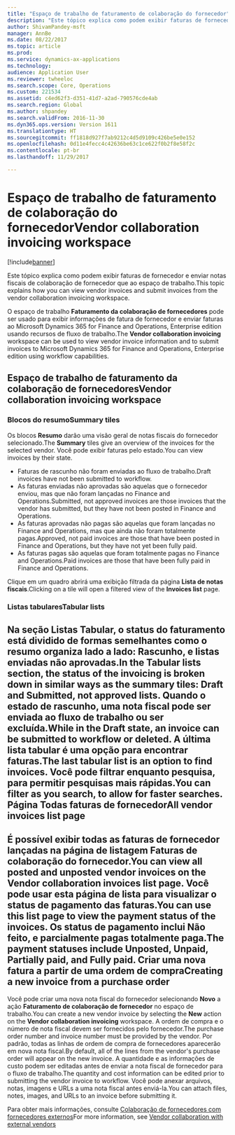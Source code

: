 ```yaml
---
title: "Espaço de trabalho de faturamento de colaboração do fornecedor"
description: "Este tópico explica como podem exibir faturas de fornecedor e enviar notas fiscais de colaboração de fornecedor que ao espaço de trabalho."
author: ShivamPandey-msft
manager: AnnBe
ms.date: 08/22/2017
ms.topic: article
ms.prod: 
ms.service: dynamics-ax-applications
ms.technology: 
audience: Application User
ms.reviewer: twheeloc
ms.search.scope: Core, Operations
ms.custom: 221534
ms.assetid: c4ed62f3-d351-41d7-a2ad-790576cde4ab
ms.search.region: Global
ms.author: shpandey
ms.search.validFrom: 2016-11-30
ms.dyn365.ops.version: Version 1611
ms.translationtype: HT
ms.sourcegitcommit: ff1818d927f7ab9212c4d5d9109c426be5e0e152
ms.openlocfilehash: 0d11e4fecc4c42636be63c1ce622f0b2f8e58f2c
ms.contentlocale: pt-br
ms.lasthandoff: 11/29/2017

---
```


# <a name="vendor-collaboration-invoicing-workspace"></a><span data-ttu-id="484f8-103">Espaço de trabalho de faturamento de colaboração do fornecedor</span><span class="sxs-lookup"><span data-stu-id="484f8-103">Vendor collaboration invoicing workspace</span></span>

[!include[banner](../includes/banner.md)]


<span data-ttu-id="484f8-104">Este tópico explica como podem exibir faturas de fornecedor e enviar notas fiscais de colaboração de fornecedor que ao espaço de trabalho.</span><span class="sxs-lookup"><span data-stu-id="484f8-104">This topic explains how you can view vendor invoices and submit invoices from the vendor collaboration invoicing workspace.</span></span>

<span data-ttu-id="484f8-105">O espaço de trabalho **Faturamento da colaboração de fornecedores** pode ser usado para exibir informações de fatura de fornecedor e enviar faturas ao Microsoft Dynamics 365 for Finance and Operations, Enterprise edition usando recursos de fluxo de trabalho.</span><span class="sxs-lookup"><span data-stu-id="484f8-105">The **Vendor collaboration invoicing** workspace can be used to view vendor invoice information and to submit invoices to Microsoft Dynamics 365 for Finance and Operations, Enterprise edition using workflow capabilities.</span></span>


<a name="vendor-collaboration-invoicing-workspace"></a><span data-ttu-id="484f8-106">Espaço de trabalho de faturamento da colaboração de fornecedores</span><span class="sxs-lookup"><span data-stu-id="484f8-106">Vendor collaboration invoicing workspace</span></span>
----------------------------------------

### <a name="summary-tiles"></a><span data-ttu-id="484f8-107">Blocos do resumo</span><span class="sxs-lookup"><span data-stu-id="484f8-107">Summary tiles</span></span>

<span data-ttu-id="484f8-108">Os blocos **Resumo** darão uma visão geral de notas fiscais do fornecedor selecionado.</span><span class="sxs-lookup"><span data-stu-id="484f8-108">The **Summary** tiles give an overview of the invoices for the selected vendor.</span></span> <span data-ttu-id="484f8-109">Você pode exibir faturas pelo estado.</span><span class="sxs-lookup"><span data-stu-id="484f8-109">You can view invoices by their state.</span></span>
-   <span data-ttu-id="484f8-110">Faturas de rascunho não foram enviadas ao fluxo de trabalho.</span><span class="sxs-lookup"><span data-stu-id="484f8-110">Draft invoices have not been submitted to workflow.</span></span>
-   <span data-ttu-id="484f8-111">As faturas enviadas não aprovadas são aquelas que o fornecedor enviou, mas que não foram lançadas no Finance and Operations.</span><span class="sxs-lookup"><span data-stu-id="484f8-111">Submitted, not approved invoices are those invoices that the vendor has submitted, but they have not been posted in Finance and Operations.</span></span>
-   <span data-ttu-id="484f8-112">As faturas aprovadas não pagas são aquelas que foram lançadas no Finance and Operations, mas que ainda não foram totalmente pagas.</span><span class="sxs-lookup"><span data-stu-id="484f8-112">Approved, not paid invoices are those that have been posted in Finance and Operations, but they have not yet been fully paid.</span></span>
-   <span data-ttu-id="484f8-113">As faturas pagas são aquelas que foram totalmente pagas no Finance and Operations.</span><span class="sxs-lookup"><span data-stu-id="484f8-113">Paid invoices are those that have been fully paid in Finance and Operations.</span></span>

<span data-ttu-id="484f8-114">Clique em um quadro abrirá uma exibição filtrada da página **Lista de notas fiscais**.</span><span class="sxs-lookup"><span data-stu-id="484f8-114">Clicking on a tile will open a filtered view of the **Invoices list** page.</span></span>
### <a name="tabular-lists"></a><span data-ttu-id="484f8-115">Listas tabulares</span><span class="sxs-lookup"><span data-stu-id="484f8-115">Tabular lists</span></span>

<span data-ttu-id="484f8-116">Na seção **Listas Tabular**, o status do faturamento está dividido de formas semelhantes como o resumo organiza lado a lado: Rascunho, e listas enviadas não aprovadas.</span><span class="sxs-lookup"><span data-stu-id="484f8-116">In the **Tabular lists** section, the status of the invoicing is broken down in similar ways as the summary tiles: Draft and Submitted, not approved lists.</span></span> <span data-ttu-id="484f8-117">Quando o estado de rascunho, uma nota fiscal pode ser enviada ao fluxo de trabalho ou ser excluída.</span><span class="sxs-lookup"><span data-stu-id="484f8-117">While in the Draft state, an invoice can be submitted to workflow or deleted.</span></span> <span data-ttu-id="484f8-118">A última lista tabular é uma opção para encontrar faturas.</span><span class="sxs-lookup"><span data-stu-id="484f8-118">The last tabular list is an option to find invoices.</span></span> <span data-ttu-id="484f8-119">Você pode filtrar enquanto pesquisa, para permitir pesquisas mais rápidas.</span><span class="sxs-lookup"><span data-stu-id="484f8-119">You can filter as you search, to allow for faster searches.</span></span>
<span data-ttu-id="484f8-120">Página Todas faturas de fornecedor</span><span class="sxs-lookup"><span data-stu-id="484f8-120">All vendor invoices list page</span></span>
-----------------------------

<span data-ttu-id="484f8-121">É possível exibir todas as faturas de fornecedor lançadas na página de listagem **Faturas de colaboração do fornecedor**.</span><span class="sxs-lookup"><span data-stu-id="484f8-121">You can view all posted and unposted vendor invoices on the **Vendor collaboration invoices** list page.</span></span> <span data-ttu-id="484f8-122">Você pode usar esta página de lista para visualizar o status de pagamento das faturas.</span><span class="sxs-lookup"><span data-stu-id="484f8-122">You can use this list page to view the payment status of the invoices.</span></span> <span data-ttu-id="484f8-123">Os status de pagamento inclui Não feito, e parcialmente pagas totalmente paga.</span><span class="sxs-lookup"><span data-stu-id="484f8-123">The payment statuses include Unposted, Unpaid, Partially paid, and Fully paid.</span></span>
<span data-ttu-id="484f8-124">Criar uma nova fatura a partir de uma ordem de compra</span><span class="sxs-lookup"><span data-stu-id="484f8-124">Creating a new invoice from a purchase order</span></span>
--------------------------------------------

<span data-ttu-id="484f8-125">Você pode criar uma nova nota fiscal do fornecedor selecionando **Novo** a ação **Faturamento de colaboração de fornecedor** no espaço de trabalho.</span><span class="sxs-lookup"><span data-stu-id="484f8-125">You can create a new vendor invoice by selecting the **New** action on the **Vendor collaboration invoicing** workspace.</span></span> <span data-ttu-id="484f8-126">A ordem de compra e o número de nota fiscal devem ser fornecidos pelo fornecedor.</span><span class="sxs-lookup"><span data-stu-id="484f8-126">The purchase order number and invoice number must be provided by the vendor.</span></span> <span data-ttu-id="484f8-127">Por padrão, todas as linhas de ordem de compra de fornecedores aparecerão em nova nota fiscal.</span><span class="sxs-lookup"><span data-stu-id="484f8-127">By default, all of the lines from the vendor's purchase order will appear on the new invoice.</span></span> <span data-ttu-id="484f8-128">A quantidade e as informações de custo podem ser editadas antes de enviar a nota fiscal de fornecedor para o fluxo de trabalho.</span><span class="sxs-lookup"><span data-stu-id="484f8-128">The quantity and cost information can be edited prior to submitting the vendor invoice to workflow.</span></span> <span data-ttu-id="484f8-129">Você pode anexar arquivos, notas, imagens e URLs a uma nota fiscal antes enviá-la.</span><span class="sxs-lookup"><span data-stu-id="484f8-129">You can attach files, notes, images, and URLs to an invoice before submitting it.</span></span>



<span data-ttu-id="484f8-130">Para obter mais informações, consulte [Colaboração de fornecedores com fornecedores externos](../../supply-chain/procurement/vendor-collaboration-work-external-vendors.md)</span><span class="sxs-lookup"><span data-stu-id="484f8-130">For more information, see [Vendor collaboration with external vendors](../../supply-chain/procurement/vendor-collaboration-work-external-vendors.md)</span></span>




